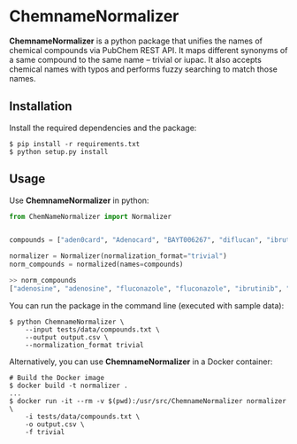 # ChemnameNormalizer
**ChemnameNormalizer** is a python package that unifies the names of chemical compounds via PubChem REST API.
It maps different synonyms of a same compound to the same name – trivial or iupac.
It also accepts chemical names with typos and performs fuzzy searching to match those names.
## Installation
Install the required dependencies and the package:
```shell
$ pip install -r requirements.txt
$ python setup.py install
```
## Usage
Use **ChemnameNormalizer** in python:
```python
from ChemNameNormalizer import Normalizer


compounds = ["aden0card", "Adenocard", "BAYT006267", "diflucan", "ibrut1nlb", "PC-32765"]

normalizer = Normalizer(normalization_format="trivial")
norm_compounds = normalized(names=compounds)

>> norm_compounds
["adenosine", "adenosine", "fluconazole", "fluconazole", "ibrutinib", "ibrutinib"]
```
You can run the package in the command line (executed with sample data):
```shell
$ python ChemnameNormalizer \
    --input tests/data/compounds.txt \
    --output output.csv \
    --normalization_format trivial
```
Alternatively, you can use **ChemnameNormalizer** in a Docker container:
```shell
# Build the Docker image
$ docker build -t normalizer .
...
$ docker run -it --rm -v $(pwd):/usr/src/ChemnameNormalizer normalizer \
    -i tests/data/compounds.txt \
    -o output.csv \
    -f trivial
````



